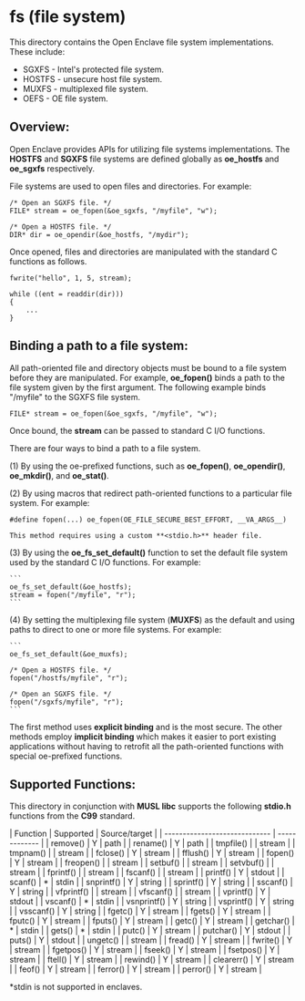 fs (file system)
================

This directory contains the Open Enclave file system implementations. These
include:

* SGXFS - Intel's protected file system.
* HOSTFS - unsecure host file system.
* MUXFS - multiplexed file system.
* OEFS - OE file system.

Overview:
---------

Open Enclave provides APIs for utilizing file systems implementations. The 
**HOSTFS** and **SGXFS** file systems are defined globally as **oe_hostfs**
and **oe_sgxfs** respectively.

File systems are used to open files and directories. For example:

```
/* Open an SGXFS file. */
FILE* stream = oe_fopen(&oe_sgxfs, "/myfile", "w");

/* Open a HOSTFS file. */
DIR* dir = oe_opendir(&oe_hostfs, "/mydir");
```

Once opened, files and directories are manipulated with the standard C 
functions as follows.

```
fwrite("hello", 1, 5, stream);

while ((ent = readdir(dir)))
{
    ...
}
```

Binding a path to a file system:
--------------------------------

All path-oriented file and directory objects must be bound to a file system
before they are manipulated. For example, **oe_fopen()** binds a path to the 
file system given by the first argument. The following example binds "/myfile" 
to the SGXFS file system.

```
FILE* stream = oe_fopen(&oe_sgxfs, "/myfile", "w");
```

Once bound, the **stream** can be passed to standard C I/O functions.

There are four ways to bind a path to a file system.

(1) By using the oe-prefixed functions, such as **oe_fopen()**, 
    **oe_opendir()**, **oe_mkdir()**, and **oe_stat()**.

(2) By using macros that redirect path-oriented functions to a particular file
    system. For example:

```
#define fopen(...) oe_fopen(OE_FILE_SECURE_BEST_EFFORT, __VA_ARGS__)
```

    This method requires using a custom **<stdio.h>** header file.

(3) By using the **oe_fs_set_default()** function to set the default file
    system used by the standard C I/O functions. For example:

    ```
    oe_fs_set_default(&oe_hostfs);
    stream = fopen("/myfile", "r");
    ```

(4) By setting the multiplexing file system (**MUXFS**) as the default and
    using paths to direct to one or more file systems. For example:

    ```
    oe_fs_set_default(&oe_muxfs);

    /* Open a HOSTFS file. */
    fopen("/hostfs/myfile", "r");

    /* Open an SGXFS file. */
    fopen("/sgxfs/myfile", "r");
    ```

The first method uses **explicit binding** and is the most secure. The other
methods employ **implicit binding** which makes it easier to port existing 
applications without having to retrofit all the path-oriented functions with
special oe-prefixed functions.

Supported Functions:
--------------------

This directory in conjunction with **MUSL libc** supports the following 
**stdio.h** functions from the **C99** standard.

| Function      | Supported     | Source/target |
| ----------------------------- | ------------- |
| remove()      | Y             | path          |
| rename()      | Y             | path          |
| tmpfile()     |               | stream        |
| tmpnam()      |               | stream        |
| fclose()      | Y             | stream        |
| fflush()      | Y             | stream        |
| fopen()       | Y             | stream        |
| freopen()     |               | stream        |
| setbuf()      |               | stream        |
| setvbuf()     |               | stream        |
| fprintf()     |               | stream        |
| fscanf()      |               | stream        |
| printf()      | Y             | stdout        |
| scanf()       | *             | stdin         |
| snprintf()    | Y             | string        |
| sprintf()     | Y             | string        |
| sscanf()      | Y             | string        |
| vfprintf()    |               | stream        |
| vfscanf()     |               | stream        |
| vprintf()     | Y             | stdout        |
| vscanf()      | *             | stdin         |
| vsnprintf()   | Y             | string        |
| vsprintf()    | Y             | string        |
| vsscanf()     | Y             | string        |
| fgetc()       | Y             | stream        |
| fgets()       | Y             | stream        |
| fputc()       | Y             | stream        |
| fputs()       | Y             | stream        |
| getc()        | Y             | stream        |
| getchar()     | *             | stdin         |
| gets()        | *             | stdin         |
| putc()        | Y             | stream        |
| putchar()     | Y             | stdout        |
| puts()        | Y             | stdout        |
| ungetc()      |               | stream        |
| fread()       | Y             | stream        |
| fwrite()      | Y             | stream        |
| fgetpos()     | Y             | stream        |
| fseek()       | Y             | stream        |
| fsetpos()     | Y             | stream        |
| ftell()       | Y             | stream        |
| rewind()      | Y             | stream        |
| clearerr()    | Y             | stream        |
| feof()        | Y             | stream        |
| ferror()      | Y             | stream        |
| perror()      | Y             | stream        |

*stdin is not supported in enclaves.
